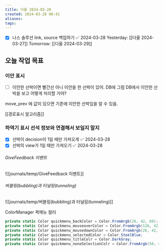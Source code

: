 ```yaml
---
title: 다울 2024-03-28
created: 2024-03-28 08:41
aliases: 
tags:
---
```

- [x] 나스 솔루션 link, source 백업하기 ✅ 2024-03-28
Yesterday: [[다울 2024-03-27]]
Tomorrow: [[다울 2024-03-29]]

## 오늘 작업 목표
### 이안 표시
- [ ] 이안한 선박이면 빨간선
아니 이안을 한 선박이 있어. DB에
그럼 DB에서 이안한 선박을 보고 어떻게 처리할 거야?

move_prev 에 값이 있으면 기존에 이안한 선박임을 알 수 있음.

[[경로표시 알고리즘]]

### 하역기 표시 선석 정보와 연결해서 보일지 말지
- [x] 선박이 decision이 1일 때만 가져오게 ✅ 2024-03-28
- [x] 선박의 view가 1일 때만 가져오기 ✅ 2024-03-28

###### GiveFeedback 이벤트
![[journals/temp/GiveFeedback 이벤트]]



###### 버블링(bubbling)과 터널링(tunneling)
![[journals/temp/버블링(bubbling)과 터널링(tunneling)]]

ColorManager
퀵메뉴 컬러

```cs
private static Color quickmenu_backColor = Color.FromArgb(26, 42, 69);
private static Color quickmenu_mouseoverColor = Color.FromArgb(126, 42, 69);
private static Color quickmenu_mousedownColor = Color.FromArgb(26, 42, 69);
private static Color quickmenu_selectedColor = Color.SteelBlue;
private static Color quickmenu_titleColr = Color.DarkGray;
private static Color quickmenu_noneSelectionColr = Color.FromArgb(50, 42, 69);
```


